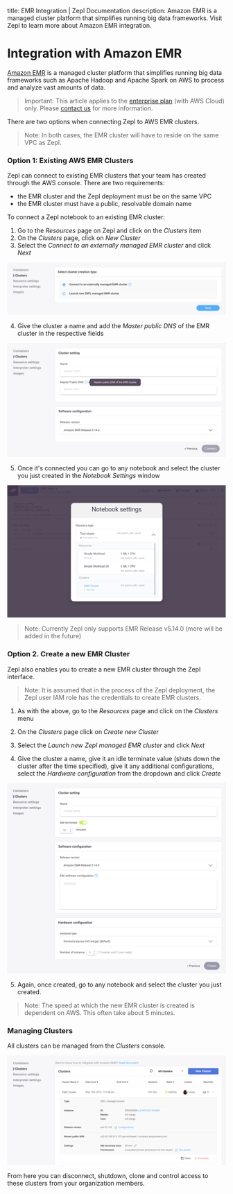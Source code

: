 title: EMR Integration | Zepl Documentation
description: Amazon EMR is a managed cluster platform that simplifies running big data frameworks. Visit Zepl to learn more about Amazon EMR integration.
# Integration with Amazon EMR

[Amazon EMR](https://aws.amazon.com/emr/) is a managed cluster platform that simplifies running big data frameworks such as Apache Hadoop and Apache Spark on AWS to process and analyze vast amounts of data.

> Important: This article applies to the [enterprise plan](https://www.zepl.com/plans-and-pricing/) (with AWS Cloud) only. Please [contact us](mailto:sales@zepl.com) for more information.

There are two options when connecting Zepl to AWS EMR clusters.

> Note: In both cases, the EMR cluster will have to reside on the same VPC as Zepl.

### Option 1: Existing AWS EMR Clusters

Zepl can connect to existing EMR clusters that your team has created through the AWS console. There are two requirements:

* the EMR cluster and the Zepl deployment must be on the same VPC
* the EMR cluster must have a public, resolvable domain name

To connect a Zepl notebook to an existing EMR cluster:

1. Go to the *Resources* page on Zepl and click on the *Clusters* item
2. On the *Clusters* page, click on *New Cluster*
3. Select the *Connect to an externally managed EMR cluster* and click *Next*

<img src="../../../img/external_cluster_support/select_existing_cluster.png" class="image-box img-100"/>

4. Give the cluster a name and add the *Master public DNS* of the EMR cluster in the respective fields

<img src="../../../img/external_cluster_support/set_public_dns.png" class="image-box img-100"/>

5. Once it's connected you can go to any notebook and select the cluster you just created in the *Notebook Settings* window

<img src="../../../img/external_cluster_support/attach_note_to_cluster.png" class="image-box img-100"/>

> Note: Currently Zepl only supports EMR Release v5.14.0 (more will be added in the future)

### Option 2. Create a new EMR Cluster

Zepl also enables you to create a new EMR cluster through the Zepl interface.

> Note: It is assumed that in the process of the Zepl deployment, the Zepl user IAM role has the credentials to create EMR clusters.

1. As with the above, go to the *Resources* page and click on the *Clusters* menu

2. On the *Clusters* page click on *Create new Cluster*

3. Select the *Launch new Zepl managed EMR cluster* and click *Next*

4. Give the cluster a name, give it an idle terminate value (shuts down the cluster after the time specified), give it any additional configurations, select the *Hardware configuration* from the dropdown and click *Create*

<img src="../../../img/external_cluster_support/create_new_cluster.png" class="image-box img-100"/>

5. Again, once created, go to any notebook and select the cluster you just created.

> Note: The speed at which the new EMR cluster is created is dependent on AWS. This often take about 5 minutes.

### Managing Clusters

All clusters can be managed from the *Clusters* console.

<img src="../../../img/external_cluster_support/clusters_menu.png" class="image-box img-100"/>

From here you can disconnect, shutdown, clone and control access to these clusters from your organization members.

